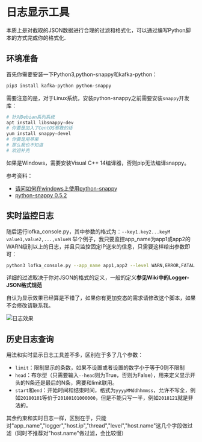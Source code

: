 # 日志显示工具

本质上是对截取的JSON数据进行合理的过滤和格式化，可以通过编写Python脚本的方式完成你的格式化.

## 环境准备
首先你需要安装一下Python3,python-snappy和kafka-python：

```bash
pip3 install kafka-python python-snappy
```

需要注意的是，对于Linux系统，安装python-snappy之前需要安装`snappy`开发库：
```bash
# 针对Debian系列系统
apt install libsnappy-dev
# 你要是加入了CentOS邪教的话
yum install snappy-devel
# 你要是用苹果
# 那么我也不知道
# 欢迎补充
```


如果是Windows，需要安装Visual C++ 14编译器，否则pip无法编译snappy。

参考资料：
- [请问如何在windows上使用python-snappy](https://www.v2ex.com/amp/t/85685)
- [python-snappy 0.5.2](https://pypi.org/project/python-snappy/)


## 实时监控日志

随后运行lofka_console.py，其中参数的格式为：`--key1.key2...keyM value1,value2,...,valueN`
举个例子，我只要监控app_name为app1或app2的WARN级别以上的日志，并且只监控固定IP送来的信息，只需要这样给出参数即可：
```bash
python3 lofka_console.py --app_name app1,app2 --level WARN,ERROR,FATAL --host.ip 10.10.11.75,10.10.11.36
```

详细的过滤取决于你对JSON的格式的定义，一般的定义**参见Wiki中的Logger-JSON格式规范**

自认为显示效果已经算是不错了，如果你有更加变态的需求请修改这个脚本，如果不会修改请联系我。

![日志效果](日志效果.png)

## 历史日志查询

用法和实时显示日志工具差不多，区别在于多了几个参数：
- `limit`：限制显示的条数，如果不设置或者设置的数字小于等于0则不限制
- `head`：布尔型（只需要输入`--head`则为True，否则为False），用来定义显示开头的N条还是最后的N条，需要和limit联用。
- `start`和`end`：开始时间和结束时间，格式为`yyyyMMddhhmmss`，允许不写全，例如`20180101`等价于`20180101000000`，但是不能只写一半，例如`2018121`就是非法的。

其余约束和实时日志一样，区别在于，只能对"app_name","logger","host.ip","thread","level","host.name"这几个字段做过滤（同时不推荐对"host.name"做过滤，会比较慢）
